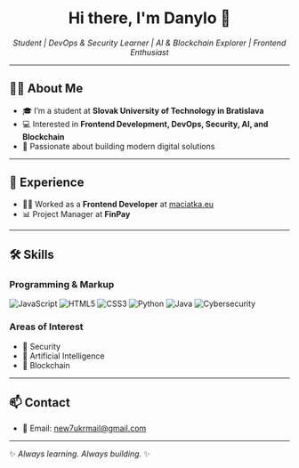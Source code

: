 <h1 align="center">Hi there, I'm Danylo 👋</h1>

<p align="center">
  <em>Student | DevOps & Security Learner | AI & Blockchain Explorer | Frontend Enthusiast</em>
</p>

---

## 👨‍🎓 About Me
- 🎓 I’m a student at **Slovak University of Technology in Bratislava**  
- 💻 Interested in **Frontend Development, DevOps, Security, AI, and Blockchain**  
- 🚀 Passionate about building modern digital solutions  

---

## 💼 Experience
- 👨‍💻 Worked as a **Frontend Developer** at [maciatka.eu](https://maciatka.eu)  
- 📊 Project Manager at **FinPay**    

---

## 🛠️ Skills

### Programming & Markup
![JavaScript](https://img.shields.io/badge/-JavaScript-F7DF1E?logo=javascript&logoColor=000&style=for-the-badge)
![HTML5](https://img.shields.io/badge/-HTML5-E34F26?logo=html5&logoColor=fff&style=for-the-badge)
![CSS3](https://img.shields.io/badge/-CSS3-1572B6?logo=css3&logoColor=fff&style=for-the-badge)
![Python](https://img.shields.io/badge/-Python-3776AB?logo=python&logoColor=fff&style=for-the-badge)
![Java](https://img.shields.io/badge/-Java-007396?logo=java&logoColor=fff&style=for-the-badge)
![Cybersecurity](https://img.shields.io/badge/-Cybersecurity-2E8B57?logo=security&logoColor=fff&style=for-the-badge)

### Areas of Interest
- 🔐 Security  
- 🤖 Artificial Intelligence  
- 🔗 Blockchain
  
---

## 📫 Contact
- 📧 Email: new7ukrmail@gmail.com 

---
✨ *Always learning. Always building.* ✨
